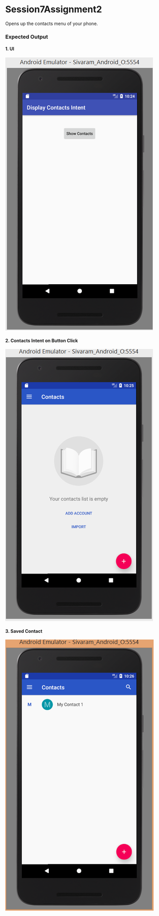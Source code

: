 # Session7Assignment2
Opens up the contacts menu of your phone.

<h3> Expected Output </h3>

<h4> 1. UI </h4>

![](https://github.com/sivaramgollapudi/Session7Assignment2/blob/master/Session7Assignment2_UI.png)


<h4> 2. Contacts Intent on Button Click </h4>

![](https://github.com/sivaramgollapudi/Session7Assignment2/blob/master/Session7Assignment2_Contacts_Intent.png)

<h4> 3. Saved Contact </h4>

![](https://github.com/sivaramgollapudi/Session7Assignment2/blob/master/Session7Assignment2_Added_NewContact.png)

